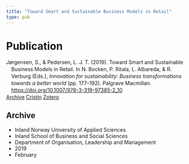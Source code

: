 ```yaml
---
title: "Toward Smart and Sustainable Business Models in Retail"
type: pub
---
```

<h1>Publication</h1>
<article id="csl-bib-container-4DV7KNP4" class="csl-bib-container">
  <div class="csl-bib-body" style="line-height: 1.35; padding-left: 1em; text-indent:-1em;">
  <div class="csl-entry">J&#xF8;rgensen, S., &amp; Pedersen, L. J. T. (2019). Toward Smart and Sustainable Business Models in Retail. In N. Bocken, P. Ritala, L. Albareda, &amp; R. Verburg (Eds.), <i>Innovation for sustainability: Business transformations towards a better world</i> (pp. 177&#x2013;192). Palgrave Macmillan. <a href="https://doi.org/10.1007/978-3-319-97385-2_10">https://doi.org/10.1007/978-3-319-97385-2_10</a></div>
</div>
  <div class="csl-bib-buttons">
    <a href="#taxonomy-article-4DV7KNP4" class="csl-bib-button">Archive</a>
    <a href="https://app.cristin.no/results/show.jsf?id=1680634" alt="Cristin URL" class="csl-bib-button">Cristin</a>
    <a href="http://zotero.org/groups/5022929/items/4DV7KNP4" alt="Zotero URL" class="csl-bib-button">Zotero</a>
  </div>
  <div id="csl-bib-meta-container-4DV7KNP4"></div>
</article>
<div id="csl-bib-meta-4DV7KNP4" class="csl-bib-meta">
  <article id="taxonomy-article-4DV7KNP4" class="taxonomy-article">
    <h1>Archive</h1>
    <ul>
      <li>Inland Norway University of Applied Sciences</li>
      <li>Inland School of Business and Social Sciences</li>
      <li>Department of Organisation, Leadership and Management</li>
      <li>2019</li>
      <li>February</li>
    </ul>
  </article>
</div>
